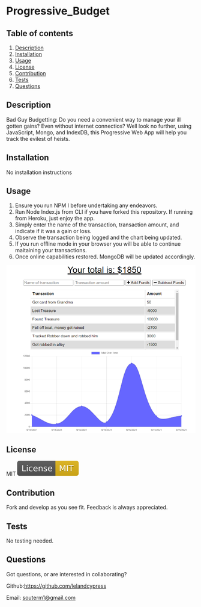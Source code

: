 # Progressive_Budget

## Table of contents

1. [Description](#Description)
2. [Installation](#Instructions)
3. [Usage](#Usage)
4. [License](#License)
5. [Contribution](#Contribution)
6. [Tests](#Tests)
7. [Questions](#Questions)

## Description

Bad Guy Budgetting: Do you need a convenient way to manage your ill gotten gains? Even without internet connectios? Well look no further, using JavaScript, Mongo, and IndexDB, this Progressive Web App will help you track the evilest of heists.

## Installation

No installation instructions

## Usage

1. Ensure you run NPM I before undertaking any endeavors.
2. Run Node Index.js from CLI if you have forked this repository. If running from Heroku, just enjoy the app.
3. Simply enter the name of the transaction, transaction amount, and indicate if it was a gain or loss.
4. Observe the transaction being logged and the chart being updated.
5. If you run offline mode in your browser you will be able to continue maitaining your transactions.
6. Once online capabilities restored. MongoDB will be updated accordingly.

![WebApp](./public/readme_pics/webapp.PNG)

## License

MIT ![MIT](./public/readme_pics/MIT.svg)

## Contribution

Fork and develop as you see fit. Feedback is always appreciated.

## Tests

No testing needed.

## Questions

Got questions, or are interested in collaborating?

Github:https://github.com/lelandcypress

Email: souterm1@gmail.com
